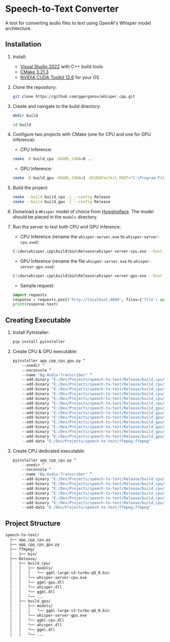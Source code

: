 # Speech-to-Text Converter

A tool for converting audio files to text using OpenAI's Whisper model architecture.

## Installation

1. Install:
    - [Visual Studio 2022](https://visualstudio.microsoft.com/downloads/) with C++ build tools
    - [CMake 3.21.3](https://cmake.org/download/)
    - [NVIDIA CUDA Toolkit 12.6](https://developer.nvidia.com/cuda-12-6-2-download-archive) for your OS

2. Clone the repository:
    ```bash
    git clone https://github.com/ggerganov/whisper.cpp.git
    ```

3. Create and navigate to the build directory:
    ```bash
    mkdir build
    ```
    ```bash
    cd build
    ```

4. Configure two projects with CMake (one for CPU and one for GPU inference):
    - CPU Inference:
    ```bash
    cmake -B build_cpu -DGGML_CUDA=0 ..
    ```
    - GPU Inference:
    ```bash
    cmake -B build_gpu -DGGML_CUDA=1 -DCUDAToolkit_ROOT="C:\Program Files\NVIDIA GPU Computing Toolkit\CUDA\v12.6" -DCudaToolkitDir="C:\Program Files\NVIDIA GPU Computing Toolkit\CUDA\v12.6" ..
    ```

5. Build the project:
    ```bash
    cmake --build build_cpu -j --config Release
    cmake --build build_gpu -j --config Release
    ```

6. Donwload a `Whisper` model of choice from [Huggingface](https://huggingface.co/ggerganov/whisper.cpp/tree/main). The model should be placed in the `models` directory.

7. Run the server to test both CPU and GPU inference:
    - CPU Inference (rename the `whisper-server.exe` to `whisper-server-cpu.exe`):
    ```bash
    C:\dev\whisper.cpp\build\bin\Release\whisper-server-cpu.exe --host 127.0.0.1 --port 8080 -m "models/ggml-large-v3-turbo-q8_0.bin" --convert -t 24 -l bg
    ```
    - GPU Inference (rename the file `whisper-server.exe` to `whisper-server-gpu.exe`):
    ```bash
    C:\dev\whisper.cpp\build\bin\Release\whisper-server-gpu.exe --host 127.0.0.1 --port 8080 -m "models/ggml-large-v3-turbo-q8_0.bin" --convert -t 24 --ov-e-device CUDA -l bg
    ```
    - Sample request:
    ```python
    import requests 
    response = requests.post('http://localhost:8080', files={'file': open('path/to/audio/file.wav', 'rb')})
    print(response.text)
    ```

## Creating Executable

1. Install PyInstaller:
    ```bash
    pip install pyinstaller
    ```
2. Create CPU & GPU executable:
    ```bash
    pyinstaller app_cpp_cpu_gpu.py ^
        --onedir ^
        --noconsole ^
        --name "Bg-Audio-Transcriber" ^
        --add-binary "E:/Dev/Projects/speech-to-text/Release/build_cpu/ggml.dll;Release/build_cpu/" ^
        --add-binary "E:/Dev/Projects/speech-to-text/Release/build_cpu/whisper.dll;Release/build_cpu/" ^
        --add-binary "E:/Dev/Projects/speech-to-text/Release/build_cpu/ggml-cpu.dll;Release/build_cpu/" ^
        --add-binary "E:/Dev/Projects/speech-to-text/Release/build_cpu/ggml-base.dll;Release/build_cpu/" ^
        --add-binary "E:/Dev/Projects/speech-to-text/Release/build_cpu/whisper-server-cpu.exe;Release/build_cpu/" ^
        --add-binary "E:/Dev/Projects/speech-to-text/Release/build_cpu/models/ggml-large-v3-turbo-q8_0.bin;Release/build_cpu/models/" ^
        --add-binary "E:/Dev/Projects/speech-to-text/Release/build_gpu/models/ggml-large-v3-turbo-q8_0.bin;Release/build_gpu/models/" ^
        --add-binary "E:/Dev/Projects/speech-to-text/Release/build_gpu/whisper-server-gpu.exe;Release/build_gpu/" ^
        --add-binary "E:/Dev/Projects/speech-to-text/Release/build_gpu/ggml-cuda.dll;Release/build_gpu/" ^
        --add-binary "E:/Dev/Projects/speech-to-text/Release/build_gpu/ggml-base.dll;Release/build_gpu/" ^
        --add-binary "E:/Dev/Projects/speech-to-text/Release/build_gpu/ggml-cpu.dll;Release/build_gpu/" ^
        --add-binary "E:/Dev/Projects/speech-to-text/Release/build_gpu/whisper.dll;Release/build_gpu/" ^
        --add-binary "E:/Dev/Projects/speech-to-text/Release/build_gpu/ggml.dll;Release/build_gpu/" ^
        --add-data "E:/Dev/Projects/speech-to-text/ffmpeg;ffmpeg"
    ```

3. Create CPU dedicated executable:
    ```bash
    pyinstaller app_cpp_cpu.py ^
        --onedir ^
        --noconsole ^
        --name "Bg-Audio-Transcriber" ^
        --add-binary "E:/Dev/Projects/speech-to-text/Release/build_cpu/ggml.dll;Release/build_cpu/" ^
        --add-binary "E:/Dev/Projects/speech-to-text/Release/build_cpu/whisper.dll;Release/build_cpu/" ^
        --add-binary "E:/Dev/Projects/speech-to-text/Release/build_cpu/ggml-cpu.dll;Release/build_cpu/" ^
        --add-binary "E:/Dev/Projects/speech-to-text/Release/build_cpu/ggml-base.dll;Release/build_cpu/" ^
        --add-binary "E:/Dev/Projects/speech-to-text/Release/build_cpu/whisper-server-cpu.exe;Release/build_cpu/" ^
        --add-binary "E:/Dev/Projects/speech-to-text/Release/build_cpu/models/ggml-large-v3-turbo-q8_0.bin;Release/build_cpu/models/" ^
        --add-data "E:/Dev/Projects/speech-to-text/ffmpeg;ffmpeg"
    ```

## Project Structure

```bash
speech-to-text/
  ├── app_cpp_cpu.py
  ├── app_cpp_cpu_gpu.py
  ├── ffmpeg/
  │   ├── bin/
  ├── Release/
  │   ├── build_cpu/
  │   │   ├── models/
  │   │   │   └── ggml-large-v3-turbo-q8_0.bin
  │   │   └── whisper-server-cpu.exe
  │   │   └── ggml-gpu.dll
  │   │   └── whisper.dll
  │   │   └── ggml.dll
  │   │   └── ... 
  │   ├── build_gpu/
  │   │   ├── models/
  │   │   │   └── ggml-large-v3-turbo-q8_0.bin
  │   │   └── whisper-server-gpu.exe
  │   │   └── ggml-cpu.dll
  │   │   └── whisper.dll
  │   │   └── ggml.dll
  │   │   └── ...
```